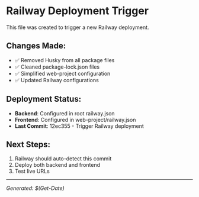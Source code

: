 # Railway Deployment Trigger

This file was created to trigger a new Railway deployment.

## Changes Made:
- ✅ Removed Husky from all package files
- ✅ Cleaned package-lock.json files
- ✅ Simplified web-project configuration
- ✅ Updated Railway configurations

## Deployment Status:
- **Backend**: Configured in root railway.json
- **Frontend**: Configured in web-project/railway.json
- **Last Commit**: 12ec355 - Trigger Railway deployment

## Next Steps:
1. Railway should auto-detect this commit
2. Deploy both backend and frontend
3. Test live URLs

---
*Generated: $(Get-Date)*
